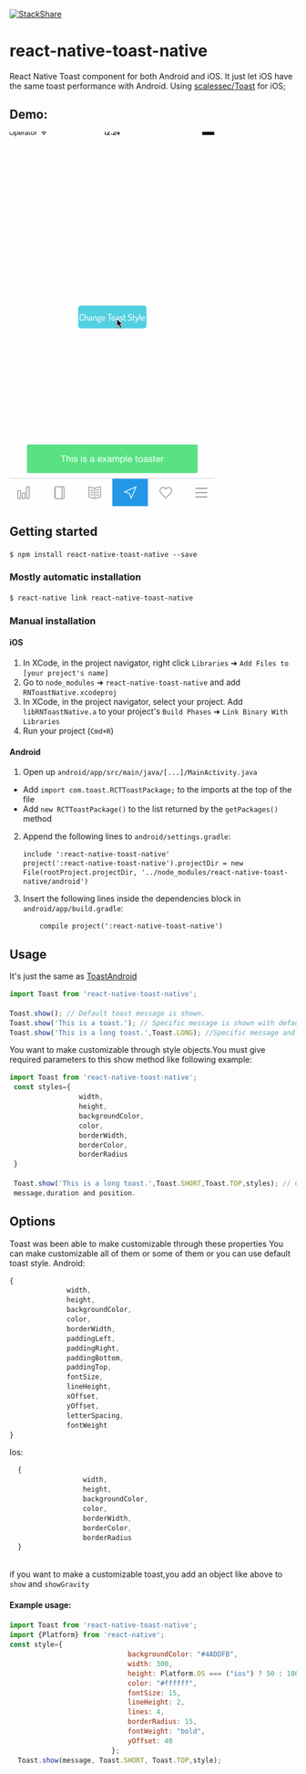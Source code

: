   [![StackShare](https://img.shields.io/badge/tech-stack-0690fa.svg?style=flat)](https://stackshare.io/onemolegames/onemolegames)

# react-native-toast-native
  React Native Toast component for both Android and iOS. It just let iOS have the same toast performance with Android. Using [scalessec/Toast](https://github.com/scalessec/Toast) for iOS;

     
## Demo:
  ![](test.gif)

## Getting started

`$ npm install react-native-toast-native --save`

### Mostly automatic installation

`$ react-native link react-native-toast-native`

### Manual installation


#### iOS

1. In XCode, in the project navigator, right click `Libraries` ➜ `Add Files to [your project's name]`
2. Go to `node_modules` ➜ `react-native-toast-native` and add `RNToastNative.xcodeproj`
3. In XCode, in the project navigator, select your project. Add `libRNToastNative.a` to your project's `Build Phases` ➜ `Link Binary With Libraries`
4. Run your project (`Cmd+R`)

#### Android

1. Open up `android/app/src/main/java/[...]/MainActivity.java`
  - Add `import com.toast.RCTToastPackage;` to the imports at the top of the file
  - Add `new RCTToastPackage()` to the list returned by the `getPackages()` method
2. Append the following lines to `android/settings.gradle`:
  	```
  	include ':react-native-toast-native'
    project(':react-native-toast-native').projectDir = new File(rootProject.projectDir, '../node_modules/react-native-toast-native/android')
  	```
3. Insert the following lines inside the dependencies block in `android/app/build.gradle`:
  	```
        compile project(':react-native-toast-native')
  	```

  ## Usage
  
  It's just the same as [ToastAndroid](http://facebook.github.io/react-native/docs/toastandroid.html)
  
  ```javascript
  import Toast from 'react-native-toast-native';
  
  Toast.show(); // Default toast message is shown.
  Toast.show('This is a toast.'); // Specific message is shown with default duration("SHORT") and poistion("TOP") and styles.
  Toast.show('This is a long toast.',Toast.LONG); //Specific message and duration are shown with default position and styles.
  ```
  You want to make customizable through style objects.You must give required parameters to this show method like following 
  example:
   ```javascript
  import Toast from 'react-native-toast-native';
    const styles={
                    width,
                    height,
                    backgroundColor,
                    color,
                    borderWidth,
                    borderColor,
                    borderRadius
    }
    
    Toast.show('This is a long toast.',Toast.SHORT,Toast.TOP,styles); // Customizable toast message is shown with specific 
    message,duration and position.
  ```
   
    
  ## Options
  
  Toast was been able to make customizable through these properties
   You can make customizable all of them or some of them or you can use default toast style.
  Android:
  ```javascript
  {
                width,
                height,
                backgroundColor,
                color,
                borderWidth,
                paddingLeft,
                paddingRight,
                paddingBottom,
                paddingTop,
                fontSize,
                lineHeight,
                xOffset,
                yOffset,
                letterSpacing,
                fontWeight
  }
  ```
  Ios:
  ```javascript
    {
                    width,
                    height,
                    backgroundColor,
                    color,
                    borderWidth,
                    borderColor,
                    borderRadius
    }
    
```
    
  
  if you want to make a customizable toast,you add an object like above to `show` and `showGravity`
  
  #### Example usage:
  
  ```javascript
  import Toast from 'react-native-toast-native';
  import {Platform} from 'react-native';
  const style={
                               backgroundColor: "#4ADDFB",
                               width: 300,
                               height: Platform.OS === ("ios") ? 50 : 100,
                               color: "#ffffff",
                               fontSize: 15,
                               lineHeight: 2,
                               lines: 4,
                               borderRadius: 15,
                               fontWeight: "bold",
                               yOffset: 40
                           };
    Toast.show(message, Toast.SHORT, Toast.TOP,style);
  
 
  ```

